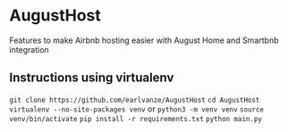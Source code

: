 # AugustHost
 Features to make Airbnb hosting easier with August Home and Smartbnb integration

## Instructions using virtualenv
`git clone https://github.com/earlvanze/AugustHost`
`cd AugustHost`
`virtualenv --no-site-packages venv` or `python3 -m venv venv`
`source venv/bin/activate`
`pip install -r requirements.txt`
`python main.py`